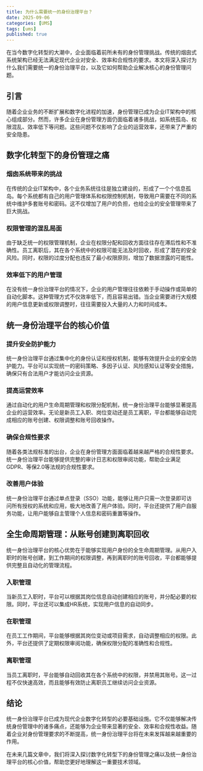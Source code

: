 ```yaml
---
title: 为什么需要统一的身份治理平台？
date: 2025-09-06
categories: [UMS]
tags: [ums]
published: true
---
```


在当今数字化转型的大潮中，企业面临着前所未有的身份管理挑战。传统的烟囱式系统架构已经无法满足现代企业对安全、效率和合规性的要求。本文将深入探讨为什么我们需要统一的身份治理平台，以及它如何帮助企业解决核心的身份管理问题。

## 引言

随着企业业务的不断扩展和数字化进程的加速，身份管理已成为企业IT架构中的核心组成部分。然而，许多企业在身份管理方面仍面临着诸多挑战，如系统孤岛、权限混乱、效率低下等问题。这些问题不仅影响了企业的运营效率，还带来了严重的安全隐患。

## 数字化转型下的身份管理之痛

### 烟囱系统带来的挑战

在传统的企业IT架构中，各个业务系统往往是独立建设的，形成了一个个信息孤岛。每个系统都有自己的用户管理体系和权限控制机制，导致用户需要在不同的系统中维护多套账号和密码。这不仅增加了用户的负担，也给企业的安全管理带来了巨大挑战。

### 权限管理的混乱局面

由于缺乏统一的权限管理机制，企业在权限分配和回收方面往往存在滞后性和不准确性。员工离职后，其在各个系统中的权限可能无法及时回收，形成了潜在的安全风险。同时，权限的过度分配也违反了最小权限原则，增加了数据泄露的可能性。

### 效率低下的用户管理

在没有统一身份治理平台的情况下，企业的用户管理往往依赖于手动操作或简单的自动化脚本。这种管理方式不仅效率低下，而且容易出错。当企业需要进行大规模的用户信息更新或权限调整时，往往需要投入大量的人力和时间成本。

## 统一身份治理平台的核心价值

### 提升安全防护能力

统一身份治理平台通过集中化的身份认证和授权机制，能够有效提升企业的安全防护能力。平台可以实现统一的密码策略、多因子认证、风险感知认证等安全措施，确保只有合法用户才能访问企业资源。

### 提高运营效率

通过自动化的用户生命周期管理和权限分配机制，统一身份治理平台能够显著提高企业的运营效率。无论是新员工入职、岗位变动还是员工离职，平台都能够自动完成相应的账号创建、权限调整和账号回收操作。

### 确保合规性要求

随着各类法规标准的出台，企业在身份管理方面面临着越来越严格的合规性要求。统一身份治理平台能够提供完整的审计日志和权限审阅功能，帮助企业满足GDPR、等保2.0等法规的合规性要求。

### 改善用户体验

统一身份治理平台通过单点登录（SSO）功能，能够让用户只需一次登录即可访问所有授权的系统和应用，极大地改善了用户体验。同时，平台还提供了用户自服务功能，让用户能够自主管理个人信息和密码重置等操作。

## 全生命周期管理：从账号创建到离职回收

统一身份治理平台的核心优势在于能够实现用户身份的全生命周期管理。从用户入职时的账号创建，到工作期间的权限调整，再到离职时的账号回收，平台都能够提供完整且自动化的管理流程。

### 入职管理

当新员工入职时，平台可以根据其岗位信息自动创建相应的账号，并分配必要的权限。同时，平台还可以集成HR系统，实现用户信息的自动同步。

### 在职管理

在员工工作期间，平台能够根据其岗位变动或项目需求，自动调整相应的权限。此外，平台还提供了定期权限审阅功能，确保权限分配的准确性和合规性。

### 离职管理

当员工离职时，平台能够自动回收其在各个系统中的权限，并禁用其账号。这一过程不仅快速高效，而且能够有效防止离职员工继续访问企业资源。

## 结论

统一身份治理平台已成为现代企业数字化转型的必要基础设施。它不仅能够解决传统身份管理中的诸多痛点，还能够为企业带来显著的安全、效率和合规性收益。随着企业对身份管理要求的不断提高，统一身份治理平台将在未来发挥越来越重要的作用。

在未来几篇文章中，我们将深入探讨数字化转型下的身份管理之痛以及统一身份治理平台的核心价值，帮助您更好地理解这一重要技术领域。